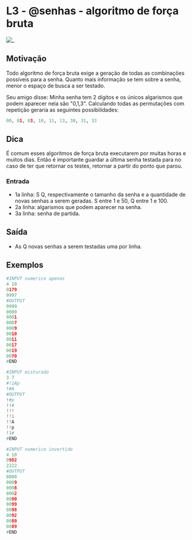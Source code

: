 # L3 - @senhas - algoritmo de força bruta

![_](https://raw.githubusercontent.com/qxcodefup/arcade/master/base/senhas/cover.jpg)

## Motivação

Todo algoritmo de força bruta exige a geração de todas as combinações possíveis para a senha. Quanto mais informação se tem sobre a senha, menor o espaço de busca a ser testado.

Seu amigo disse: Minha senha tem 2 dígitos e os únicos algarismos que podem aparecer nela são "0,1,3". Calculando todas as permutações com repetição geraria as seguintes possibilidades:

```py
00, 01, 03, 10, 11, 13, 30, 31, 33 
```

## Dica

É comum esses algoritmos de força bruta executarem por muitas horas e muitos dias. Então é importante guardar a última senha testada para no caso de ter que retornar os testes, retornar a partir do ponto que parou.

### Entrada

- 1a linha: S Q, respectivamente o tamanho da senha e a quantidade de novas senhas a serem geradas. S entre 1 e 50, Q entre 1 e 100.
- 2a linha: algarismos que podem aparecer na senha.
- 3a linha: senha de partida.

## Saída

- As Q novas senhas a serem testadas uma por linha.

## Exemplos

``` py
#INPUT numerico apenas
4 10
0179
9997
#OUTPUT
9999
0000
0001
0007
0009
0010
0011
0017
0019
0070
#END
```

```py
#INPUT misturado
3 7
#!1Ap
!#A
#OUTPUT
!#p
!!#
!!!
!!1
!!A
!!p
!1#
#END
```

```py
#INPUT numerico invertido
4 10
0982
2222
#OUTPUT
0000
0009
0008
0002
0090
0099
0098
0092
0080
0089
#END
```
